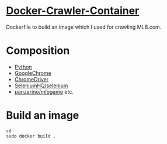 # [Docker-Crawler-Container](https://github.com/Capsule-Man/Docker-Crawler-Container)

Dockerfile to build an image which I used for crawling MLB.com.

# Composition

- [Python](https://www.python.org)
- [GoogleChrome](https://www.google.co.jp/chrome/index.html)
- [ChromeDriver](http://chromedriver.chromium.org/downloads)
- [SeleniumHQ/selenium](https://github.com/SeleniumHQ/selenium)
- [panzarino/mlbgame](https://github.com/panzarino/mlbgame)
etc.

# Build an image

```
cd 
sudo docker build .
```
